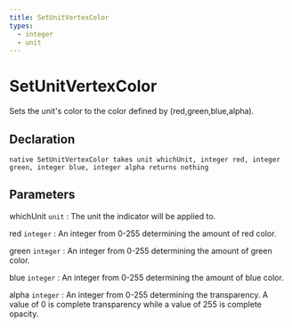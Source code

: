 ```yaml
---
title: SetUnitVertexColor
types:
  - integer
  - unit
---
```


# SetUnitVertexColor
Sets the unit's color to the color defined by (red,green,blue,alpha).

## Declaration

```jass
native SetUnitVertexColor takes unit whichUnit, integer red, integer green, integer blue, integer alpha returns nothing
```

## Parameters
whichUnit `unit`
: The unit the indicator will be applied to.

red `integer`
: An integer from 0-255 determining the amount of red color.

green `integer`
: An integer from 0-255 determining the amount of green color.

blue `integer`
: An integer from 0-255 determining the amount of blue color.

alpha `integer`
: An integer from 0-255 determining the transparency. A value of 0 is complete transparency while a value of 255 is complete opacity.
